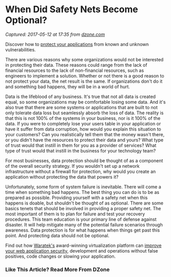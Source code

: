 # When Did Safety Nets Become Optional?

_Captured: 2017-05-12 at 17:35 from [dzone.com](https://dzone.com/articles/when-did-safety-nets-become-optional?oid=twitter&utm_content=buffer6c902&utm_medium=social&utm_source=twitter.com&utm_campaign=buffer)_

Discover how to [protect your applications](https://dzone.com/go?i=176121&u=http%3A%2F%2Fwww.waratek.com%2Fsolutions%2Fzero-day-defense%2F%3Futm_source%3DDZone%26utm_campaign%3Dba%26utm_medium%3Dprerolltextad%26utm_content%3Dzeroday) from known and unknown vulnerabilities.

There are various reasons why some organizations would not be interested in protecting their data. These reasons could range from the lack of financial resources to the lack of non-financial resources, such as engineers to implement a solution. Whether or not there is a good reason to not protect your data, the net result is the same. If organizations don't do it and something bad happens, they will be in a world of hurt.

Data is the lifeblood of any business. It's true that not all data is created equal, so some organizations may be comfortable losing some data. And it's also true that there are some systems or applications that are built to not only tolerate data loss but seamlessly absorb the loss of data. The reality is that this is not 100% of the systems in your business, nor is it 100% of the data. If you were to completely lose your users table in your application or have it suffer from data corruption, how would you explain this situation to your customers? Can you realistically tell them that the money wasn't there, or you didn't have the resources to protect their data and yours? What type of trust would that instill in them for you as a provider of services? What type of trust would that instill in the business for your technology team?

For most businesses, data protection should be thought of as a component of the overall security strategy. If you wouldn't set up a network infrastructure without a firewall for protection, why would you create an application without protecting the data that powers it?

Unfortunately, some form of system failure is inevitable. There will come a time when something bad happens. The best thing you can do is to be as prepared as possible. Providing yourself with a safety net when this happens is doable, but shouldn't be thought of as optional. There are some basics tenets that should be involved in providing a proper safety net. The most important of them is to plan for failure and test your recovery procedures. This team education is your primary line of defense against disaster. It will help mitigate many of the potential failure scenarios through awareness. Data protection is for what happens when things get past this point. And protecting data should not be optional.

Find out how [Waratek's](https://dzone.com/go?i=176122&u=http%3A%2F%2Fwww.waratek.com%2Fsolutions%2Fapplication-protection%2F%3Futm_source%3DDZone%26utm_campaign%3Dba%26utm_medium%3Dpostrolltextad%26utm_content%3Dappprotect) award-winning virtualization platform can [improve your web application security](https://dzone.com/go?i=176122&u=http%3A%2F%2Fwww.waratek.com%2Fsolutions%2Fapplication-protection%2F%3Futm_source%3DDZone%26utm_campaign%3Dba%26utm_medium%3Dpostrolltextad%26utm_content%3Dappprotect), development and operations without false positives, code changes or slowing your application.

### Like This Article? Read More From DZone
